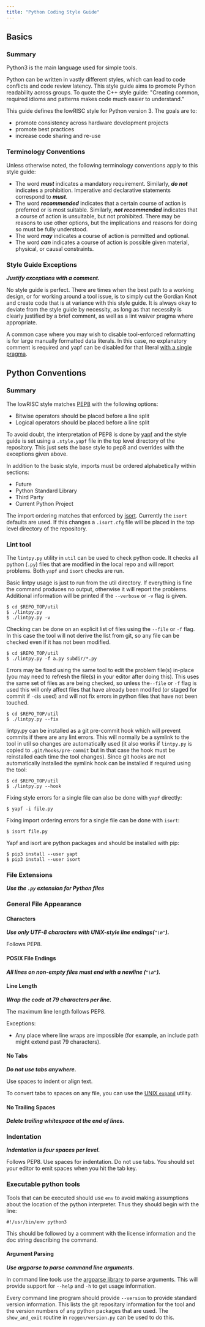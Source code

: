 ```yaml
---
title: "Python Coding Style Guide"
---
```


## Basics

### Summary

Python3 is the main language used for simple tools.

Python can be written in vastly different styles, which can lead to code conflicts and code review latency.
This style guide aims to promote Python readability across groups.
To quote the C++ style guide: "Creating common, required idioms and patterns makes code much easier to understand."

This guide defines the lowRISC style for Python version 3.
The goals are to:

*   promote consistency across hardware development projects
*   promote best practices
*   increase code sharing and re-use


### Terminology Conventions

Unless otherwise noted, the following terminology conventions apply to this style guide:

*   The word ***must*** indicates a mandatory requirement.
    Similarly, ***do not*** indicates a prohibition.
    Imperative and declarative statements correspond to ***must***.
*   The word ***recommended*** indicates that a certain course of action is preferred or is most suitable.
    Similarly, ***not recommended*** indicates that a course of action is unsuitable, but not prohibited.
    There may be reasons to use other options, but the implications and reasons for doing so must be fully understood.
*   The word ***may*** indicates a course of action is permitted and optional.
*   The word ***can*** indicates a course of action is possible given material, physical, or causal constraints.

### Style Guide Exceptions

***Justify exceptions with a comment.***

No style guide is perfect.
There are times when the best path to a working design, or for working around a tool issue, is to simply cut the Gordian Knot and create code that is at variance with this style guide.
It is always okay to deviate from the style guide by necessity, as long as that necessity is clearly justified by a brief comment, as well as a lint waiver pragma where appropriate.

A common case where you may wish to disable tool-enforced reformatting is for large manually formatted data literals.
In this case, no explanatory comment is required and yapf can be disabled for that literal [with a single pragma](https://github.com/google/yapf#why-does-yapf-destroy-my-awesome-formatting).

## Python Conventions

### Summary

The lowRISC style matches [PEP8](https://www.python.org/dev/peps/pep-0008/) with the following options:
* Bitwise operators should be placed before a line split
* Logical operators should be placed before a line split

To avoid doubt, the interpretation of PEP8 is done by [yapf](https://github.com/google/yapf) and the style guide is set using a `.style.yapf` file in the top level directory of the repository.
This just sets the base style to pep8 and overrides with the exceptions given above.

In addition to the basic style, imports must be ordered alphabetically within sections:
* Future
* Python Standard Library
* Third Party
* Current Python Project

The import ordering matches that enforced by [isort](https://github.com/timothycrosley/isort).
Currently the `isort` defaults are used.
If this changes a `.isort.cfg` file will be placed in the top level directory of the repository.

### Lint tool

The `lintpy.py` utility in `util` can be used to check python code.
It checks all python (`.py`) files that are modified in the local repo and will report problems.
Both `yapf` and `isort` checks are run.

Basic lintpy usage is just to run from the util directory.
If everything is fine the command produces no output, otherwise it will report the problems.
Additional information will be printed if the `--verbose` or `-v` flag is given.

```console
$ cd $REPO_TOP/util
$ ./lintpy.py
$ ./lintpy.py -v
```

Checking can be done on an explicit list of files using the `--file` or `-f` flag.
In this case the tool will not derive the list from git, so any file can be checked even if it has not been modified.

```console
$ cd $REPO_TOP/util
$ ./lintpy.py -f a.py subdir/*.py
```

Errors may be fixed using the same tool to edit the problem file(s) in-place (you may need to refresh the file(s) in your editor after doing this).
This uses the same set of files as are being checked, so unless the`--file` or `-f` flag is used this will only affect files that have already been modifed (or staged for commit if `-c`is used) and will not fix errors in python files that have not been touched.

```console
$ cd $REPO_TOP/util
$ ./lintpy.py --fix
```

lintpy.py can be installed as a git pre-commit hook which will prevent commits if there are any lint errors.
This will normally be a symlink to the tool in util so changes are automatically used (it also works if `lintpy.py` is copied to `.git/hooks/pre-commit` but in that case the hook must be reinstalled each time the tool changes).
Since git hooks are not automatically installed the symlink hook can be installed if required using the tool:

```console
$ cd $REPO_TOP/util
$ ./lintpy.py --hook
```


Fixing style errors for a single file can also be done with `yapf` directly:
```console
$ yapf -i file.py
```

Fixing import ordering errors for a single file can be done with `isort`:
```console
$ isort file.py
```

Yapf and isort are python packages and should be installed with pip:

```console
$ pip3 install --user yapt
$ pip3 install --user isort
```

### File Extensions

***Use the `.py` extension for Python files***

### General File Appearance

#### Characters

***Use only UTF-8 characters with UNIX-style line endings(`"\n"`).***

Follows PEP8.

#### POSIX File Endings

***All lines on non-empty files must end with a newline (`"\n"`).***

#### Line Length

***Wrap the code at 79 characters per line.***

The maximum line length follows PEP8.

Exceptions:

-   Any place where line wraps are impossible (for example, an include path might extend past 79 characters).

#### No Tabs

***Do not use tabs anywhere.***

Use spaces to indent or align text.

To convert tabs to spaces on any file, you can use the [UNIX `expand`](http://linux.die.net/man/1/expand) utility.

#### No Trailing Spaces

***Delete trailing whitespace at the end of lines.***

### Indentation

***Indentation is four spaces per level.***

Follows PEP8.
Use spaces for indentation.
Do not use tabs.
You should set your editor to emit spaces when you hit the tab key.

### Executable python tools

Tools that can be executed should use `env` to avoid making assumptions about the location of the python interpreter.
Thus they should begin with the line:

```console
#!/usr/bin/env python3
```

This should be followed by a comment with the license information and the doc string describing the command.

#### Argument Parsing

***Use argparse to parse command line arguments.***

In command line tools use the [argparse library](https://docs.python.org/3/library/argparse.html) to parse arguments.
This will provide support for `--help` and `-h` to get usage information.

Every command line program should provide `--version` to provide standard version information.
This lists the git repositary information for the tool and the version numbers of any python packages that are used.
The `show_and_exit` routine in `reggen/version.py` can be used to do this.
